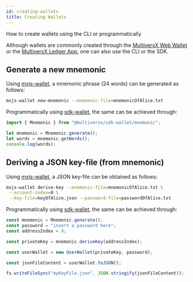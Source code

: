 ```yaml
---
id: creating-wallets
title: Creating Wallets
---
```


[comment]: # (mx-context-auto)

How to create wallets using the CLI or programmatically

Although wallets are commonly created through the [MultiversX Web Wallet](https://wallet.multiversx.com/) or the [MultiversX Ledger App](/wallet/ledger), one can also use the CLI or the SDK.

[comment]: # (mx-context-auto)

## **Generate a new mnemonic**

Using [mxjs-wallet](https://www.npmjs.com/package/@multiversx/sdk-wallet-cli), a mnemonic phrase (24 words) can be generated as follows:

```bash
mxjs-wallet new-mnemonic --mnemonic-file=mnemonicOfAlice.txt
```

Programmatically using [sdk-wallet](https://www.npmjs.com/package/@multiversx/sdk-wallet), the same can be achieved through:

```js
import { Mnemonic } from "@multiversx/sdk-wallet/mnemonic";

let mnemonic = Mnemonic.generate();
let words = mnemonic.getWords();
console.log(words);
```

[comment]: # (mx-context-auto)

## **Deriving a JSON key-file (from mnemonic)**

Using [mxjs-wallet](https://www.npmjs.com/package/@multiversx/sdk-wallet-cli), a JSON key-file can be obtained as follows:

```bash
mxjs-wallet derive-key --mnemonic-file=mnemonicOfAlice.txt \
 --account-index=0 \
 --key-file=keyOfAlice.json --password-file=passwordOfAlice.txt
```

Programmatically using [sdk-wallet](https://www.npmjs.com/package/@multiversx/sdk-wallet), the same can be achieved through:

```js
const mnemonic = Mnemonic.generate();
const password = "insert a password here";
const addressIndex = 0;

const privateKey = mnemonic.deriveKey(addressIndex);

const userWallet = new UserWallet(privateKey, password);

const jsonFileContent = userWallet.toJSON();

fs.writeFileSync("myKeyFile.json", JSON.stringify(jsonFileContent));
```
